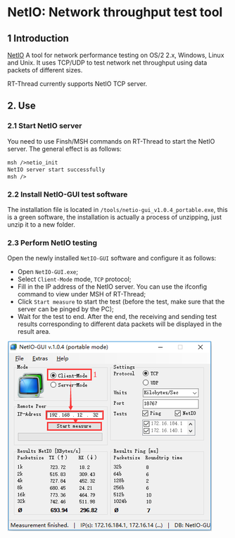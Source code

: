 # NetIO: Network throughput test tool

## 1 Introduction

[NetIO](http://www.nwlab.net/art/netio/netio.html) A tool for network performance testing on OS/2 2.x, Windows, Linux and Unix. It uses TCP/UDP to test network net throughput using data packets of different sizes.

RT-Thread currently supports NetIO TCP server.

## 2. Use

### 2.1 Start NetIO server

You need to use Finsh/MSH commands on RT-Thread to start the NetIO server. The general effect is as follows:

```
msh />netio_init
NetIO server start successfully
msh />
```

### 2.2 Install NetIO-GUI test software

The installation file is located in `/tools/netio-gui_v1.0.4_portable.exe`, this is a green software, the installation is actually a process of unzipping, just unzip it to a new folder.

### 2.3 Perform NetIO testing

Open the newly installed `NetIO-GUI` software and configure it as follows:

- Open `NetIO-GUI.exe`;
- Select `Client-Mode` mode, `TCP` protocol;
- Fill in the IP address of the NetIO server. You can use the ifconfig command to view under MSH of RT-Thread;
- Click `Start measure` to start the test (before the test, make sure that the server can be pinged by the PC);
- Wait for the test to end. After the end, the receiving and sending test results corresponding to different data packets will be displayed in the result area.

![netio_tested](../images/netio_tested.png)
